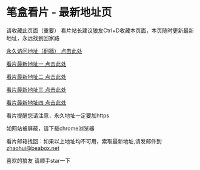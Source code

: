 # 笔盒看片 - 最新地址页

请收藏此页面（重要）
看片站长建议狼友Ctrl+D收藏本页面，本页随时更新最新地址，永远找到回家路

[永久访问地址（翻牆） 点击此处](https://beabox.net/)

[看片最新地址一 点击此处](https://7yhfqix8q9zh.wiki)

[看片最新地址二 点击此处](https://csxv3g60i2b.wiki)

[看片最新地址三 点击此处](https://mwljk9nkzk.shop)

[看片最新地址四 点击此处](https://csxv3g60i2b.wiki)

看片提醒您请注意，永久地址一定要加https

如网站被屏蔽，请下载chrome浏览器

看片邮箱找回：如果以上地址均不可用，索取最新地址,请发邮件到 zhaohui@beabox.net

喜欢的狼友 请顺手star一下